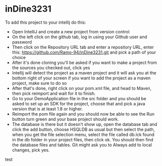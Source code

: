 # inDine3231

To add this project to your intellij do this:
* Open IntelliJ and create a new project from version control
* On the left click on the github tab, log in using your Github user and password
* Then click on the Repository URL tab and enter a repository URL, enter this: https://github.com/Ramo-94/inDine3231.git and pick a path of your choice
* After it's done cloning you'll be asked if you want to make a project from the sources you checked out, click yes
* Intellij will detect the project as a maven project and it will ask you at the bottom right of your screen if you want to add the project as a maven project, make sure to do so
* After that's done, right click on your pom.xml file, and head to Maven, then pick reimport and wait for it to finish.
* Go to your DemoApplication file in the src folder and you should be asked to set up an SDK for the project, choose that and pick a java version that is at least 1.8 or higher.
* Reimport the pom file again and you should now be able to see the Run button turn green and your base project should work.
* The database is there but it doesn't show up, open the database tab and click the add button, choose HSQLDB as usual but then select the path, when you get the file selection menu, select the file called db.lck found in the db folder in your project files, then click ok. You should then find the database files and tables.
Git might ask you to Always add to local changes, pick yes.


test
